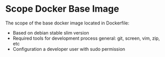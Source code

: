# Scope Docker Base Image
The scope of the base docker image located in Dockerfile:
* Based on debian stable slim version
* Required tools for development process general: git, screen, vim, zip, etc
* Configuration a developer user with sudo permission
